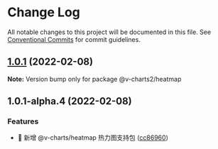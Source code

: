 # Change Log

All notable changes to this project will be documented in this file.
See [Conventional Commits](https://conventionalcommits.org) for commit guidelines.

## [1.0.1](https://github.com/denaro-org/v-charts2/compare/v1.0.1-alpha.5...v1.0.1) (2022-02-08)

**Note:** Version bump only for package @v-charts2/heatmap





## 1.0.1-alpha.4 (2022-02-08)


### Features

* 🎸 新增 @v-charts/heatmap 热力图支持包 ([cc86960](https://github.com/denaro-org/v-charts2/commit/cc86960223a7605b4f36d6e22715467ba211ab90))
